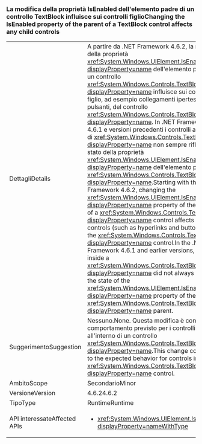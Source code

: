 ### <a name="changing-the-isenabled-property-of-the-parent-of-a-textblock-control-affects-any-child-controls"></a><span data-ttu-id="6e55a-101">La modifica della proprietà IsEnabled dell'elemento padre di un controllo TextBlock influisce sui controlli figlio</span><span class="sxs-lookup"><span data-stu-id="6e55a-101">Changing the IsEnabled property of the parent of a TextBlock control affects any child controls</span></span>

|   |   |
|---|---|
|<span data-ttu-id="6e55a-102">Dettagli</span><span class="sxs-lookup"><span data-stu-id="6e55a-102">Details</span></span>|<span data-ttu-id="6e55a-103">A partire da .NET Framework 4.6.2, la modifica della proprietà <xref:System.Windows.UIElement.IsEnabled?displayProperty=name> dell'elemento padre di un controllo <xref:System.Windows.Controls.TextBlock?displayProperty=name> influisce sui controlli figlio, ad esempio collegamenti ipertestuali e pulsanti, del controllo <xref:System.Windows.Controls.TextBlock?displayProperty=name>. In .NET Framework 4.6.1 e versioni precedenti i controlli all'interno di <xref:System.Windows.Controls.TextBlock?displayProperty=name> non sempre riflettono lo stato della proprietà <xref:System.Windows.UIElement.IsEnabled?displayProperty=name> dell'elemento padre <xref:System.Windows.Controls.TextBlock?displayProperty=name>.</span><span class="sxs-lookup"><span data-stu-id="6e55a-103">Starting with the .NET Framework 4.6.2, changing the <xref:System.Windows.UIElement.IsEnabled?displayProperty=name> property of the parent of a <xref:System.Windows.Controls.TextBlock?displayProperty=name> control affects any child controls (such as hyperlinks and buttons) of the <xref:System.Windows.Controls.TextBlock?displayProperty=name> control.In the .NET Framework 4.6.1 and earlier versions, controls inside a <xref:System.Windows.Controls.TextBlock?displayProperty=name> did not always reflect the state of the <xref:System.Windows.UIElement.IsEnabled?displayProperty=name> property of the <xref:System.Windows.Controls.TextBlock?displayProperty=name> parent.</span></span>|
|<span data-ttu-id="6e55a-104">Suggerimento</span><span class="sxs-lookup"><span data-stu-id="6e55a-104">Suggestion</span></span>|<span data-ttu-id="6e55a-105">Nessuno.</span><span class="sxs-lookup"><span data-stu-id="6e55a-105">None.</span></span> <span data-ttu-id="6e55a-106">Questa modifica è conforme al comportamento previsto per i controlli all'interno di un controllo <xref:System.Windows.Controls.TextBlock?displayProperty=name>.</span><span class="sxs-lookup"><span data-stu-id="6e55a-106">This change conforms to the expected behavior for controls inside a <xref:System.Windows.Controls.TextBlock?displayProperty=name> control.</span></span>|
|<span data-ttu-id="6e55a-107">Ambito</span><span class="sxs-lookup"><span data-stu-id="6e55a-107">Scope</span></span>|<span data-ttu-id="6e55a-108">Secondario</span><span class="sxs-lookup"><span data-stu-id="6e55a-108">Minor</span></span>|
|<span data-ttu-id="6e55a-109">Versione</span><span class="sxs-lookup"><span data-stu-id="6e55a-109">Version</span></span>|<span data-ttu-id="6e55a-110">4.6.2</span><span class="sxs-lookup"><span data-stu-id="6e55a-110">4.6.2</span></span>|
|<span data-ttu-id="6e55a-111">Tipo</span><span class="sxs-lookup"><span data-stu-id="6e55a-111">Type</span></span>|<span data-ttu-id="6e55a-112">Runtime</span><span class="sxs-lookup"><span data-stu-id="6e55a-112">Runtime</span></span>|
|<span data-ttu-id="6e55a-113">API interessate</span><span class="sxs-lookup"><span data-stu-id="6e55a-113">Affected APIs</span></span>|<ul><li><xref:System.Windows.UIElement.IsEnabled?displayProperty=nameWithType></li></ul>|

